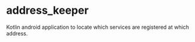 # address_keeper
Kotlin android application to locate which services are registered at which address.
